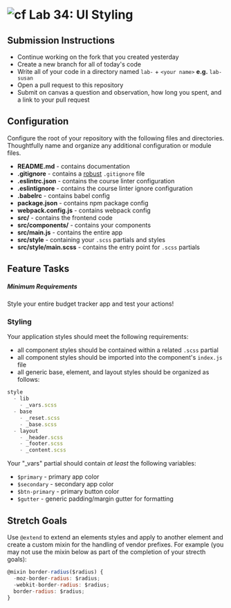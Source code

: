![cf](https://i.imgur.com/7v5ASc8.png) Lab 34: UI Styling
======

## Submission Instructions
* Continue working on the fork that you created yesterday
* Create a new branch for all of today's code
* Write all of your code in a directory named `lab-` + `<your name>` **e.g.** `lab-susan`
* Open a pull request to this repository
* Submit on canvas a question and observation, how long you spent, and a link to your pull request

## Configuration
Configure the root of your repository with the following files and directories. Thoughtfully name and organize any additional configuration or module files.
* **README.md** - contains documentation
* **.gitignore** - contains a [robust](http://gitignore.io) `.gitignore` file
* **.eslintrc.json** - contains the course linter configuration
* **.eslintignore** - contains the course linter ignore configuration
* **.babelrc** - contains babel config
* **package.json** - contains npm package config
* **webpack.config.js** - contains webpack config
* **src/** - contains the frontend code
* **src/components/** - contains your components
* **src/main.js** - contains the entire app
* **src/style** - containing your `.scss` partials and styles
* **src/style/main.scss** - contains the entry point for `.scss` partials

## Feature Tasks
##### Minimum Requirements
Style your entire budget tracker app and test your actions!

### Styling
Your application styles should meet the following requirements:
  * all component styles should be contained within a related `.scss` partial
  * all component styles should be imported into the component's `index.js` file
  * all generic base, element, and layout styles should be organized as follows:

```javascript
style
  - lib
    - _vars.scss
  - base
    - _reset.scss
    - _base.scss
  - layout
    - _header.scss
    - _footer.scss
    - _content.scss
```

Your "_vars" partial should contain *at least* the following variables:
  * `$primary` - primary app color
  * `$secondary` - secondary app color
  * `$btn-primary` - primary button color
  * `$gutter` - generic padding/margin gutter for formatting

## Stretch Goals
Use `@extend` to extend an elements styles and apply to another element and create a custom mixin for the handling of vendor prefixes.  For example (you may not use the mixin below as part of the completion of your strecth goals):

```javascript
@mixin border-radius($radius) {
  -moz-border-radius: $radius;
  -webkit-border-radius: $radius;
  border-radius: $radius;
}
```
